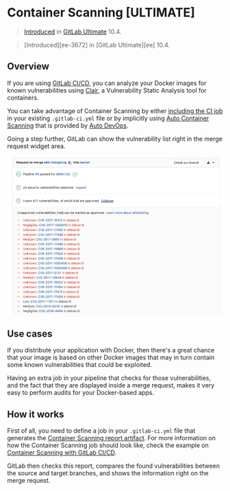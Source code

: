 # Container Scanning **[ULTIMATE]**

> [Introduced](https://gitlab.com/gitlab-org/gitlab-ee/merge_requests/3672)
in [GitLab Ultimate](https://about.gitlab.com/pricing/) 10.4.

> [Introduced][ee-3672] in [GitLab Ultimate][ee] 10.4.

## Overview

If you are using [GitLab CI/CD](../../../ci/README.md), you can analyze your Docker images for known
vulnerabilities using [Clair](https://github.com/coreos/clair),
a Vulnerability Static Analysis tool for containers.

You can take advantage of Container Scanning by either [including the CI job](../../../ci/examples/container_scanning.md) in
your existing `.gitlab-ci.yml` file or by implicitly using
[Auto Container Scanning](../../../topics/autodevops/index.md#auto-container-scanning-ultimate)
that is provided by [Auto DevOps](../../../topics/autodevops/index.md).

Going a step further, GitLab can show the vulnerability list right in the merge
request widget area.

![Container Scanning Widget](img/container_scanning.png)

## Use cases

If you distribute your application with Docker, then there's a great chance
that your image is based on other Docker images that may in turn contain some
known vulnerabilities that could be exploited.

Having an extra job in your pipeline that checks for those vulnerabilities,
and the fact that they are displayed inside a merge request, makes it very easy
to perform audits for your Docker-based apps.

## How it works

First of all, you need to define a job in your `.gitlab-ci.yml` file that generates the
[Container Scanning report artifact](../../../ci/yaml/README.md#artifactsreportscontainer_scanning).
For more information on how the Container Scanning job should look like, check the
example on [Container Scanning with GitLab CI/CD](../../../ci/examples/container_scanning.md).

GitLab then checks this report, compares the found vulnerabilities between the source and target
branches, and shows the information right on the merge request.

